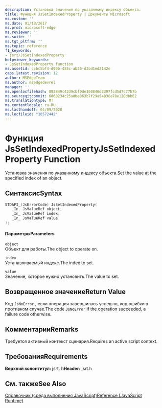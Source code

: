 ```yaml
---
description: Установка значения по указанному индексу объекта.
title: Функция JsSetIndexedProperty | Документы Microsoft
ms.custom: ''
ms.date: 01/18/2017
ms.prod: microsoft-edge
ms.reviewer: ''
ms.suite: ''
ms.tgt_pltfrm: ''
ms.topic: reference
f1_keywords:
- jsrt/JsSetIndexedProperty
helpviewer_keywords:
- JsSetIndexedProperty function
ms.assetid: ccbc5bf4-d99b-485c-ab25-d2bd1ed2142e
caps.latest.revision: 12
author: MSEdgeTeam
ms.author: msedgedevrel
manager: ''
ms.openlocfilehash: 893849c42d9cbf0de160846d3397fcd5d7c77b7b
ms.sourcegitcommit: 6860234c25a8be863b7f29a54838e78e120dbb62
ms.translationtype: MT
ms.contentlocale: ru-RU
ms.lasthandoff: 04/09/2020
ms.locfileid: "10572442"
---
```

# <span data-ttu-id="62528-103">Функция JsSetIndexedProperty</span><span class="sxs-lookup"><span data-stu-id="62528-103">JsSetIndexedProperty Function</span></span>
<span data-ttu-id="62528-104">Установка значения по указанному индексу объекта.</span><span class="sxs-lookup"><span data-stu-id="62528-104">Set the value at the specified index of an object.</span></span>  
  
## <span data-ttu-id="62528-105">Синтаксис</span><span class="sxs-lookup"><span data-stu-id="62528-105">Syntax</span></span>  
  
```cpp  
STDAPI_(JsErrorCode) JsSetIndexedProperty(  
   _In_ JsValueRef object,  
   _In_ JsValueRef index,  
   _In_ JsValueRef value  
);  
```  
  
#### <span data-ttu-id="62528-106">Параметры</span><span class="sxs-lookup"><span data-stu-id="62528-106">Parameters</span></span>  
 `object`  
 <span data-ttu-id="62528-107">Объект для работы.</span><span class="sxs-lookup"><span data-stu-id="62528-107">The object to operate on.</span></span>  
  
 `index`  
 <span data-ttu-id="62528-108">Устанавливаемый индекс.</span><span class="sxs-lookup"><span data-stu-id="62528-108">The index to set.</span></span>  
  
 `value`  
 <span data-ttu-id="62528-109">Значение, которое нужно установить.</span><span class="sxs-lookup"><span data-stu-id="62528-109">The value to set.</span></span>  
  
## <span data-ttu-id="62528-110">Возвращенное значение</span><span class="sxs-lookup"><span data-stu-id="62528-110">Return Value</span></span>  
 <span data-ttu-id="62528-111">Код `JsNoError` , если операция завершилась успешно, код ошибки в противном случае.</span><span class="sxs-lookup"><span data-stu-id="62528-111">The code `JsNoError` if the operation succeeded, a failure code otherwise.</span></span>  
  
## <span data-ttu-id="62528-112">Комментарии</span><span class="sxs-lookup"><span data-stu-id="62528-112">Remarks</span></span>  
 <span data-ttu-id="62528-113">Требуется активный контекст сценария.</span><span class="sxs-lookup"><span data-stu-id="62528-113">Requires an active script context.</span></span>  
  
## <span data-ttu-id="62528-114">Требования</span><span class="sxs-lookup"><span data-stu-id="62528-114">Requirements</span></span>  
 <span data-ttu-id="62528-115">**Верхний колонтитул:** jsrt. h</span><span class="sxs-lookup"><span data-stu-id="62528-115">**Header:** jsrt.h</span></span>  
  
## <span data-ttu-id="62528-116">См. также</span><span class="sxs-lookup"><span data-stu-id="62528-116">See Also</span></span>  
 [<span data-ttu-id="62528-117">Справочник (среда выполнения JavaScript)</span><span class="sxs-lookup"><span data-stu-id="62528-117">Reference (JavaScript Runtime)</span></span>](../chakra-hosting/reference-javascript-runtime.md)